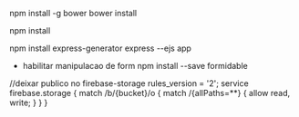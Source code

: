 npm install -g bower
bower install

npm install

npm install express-generator
express --ejs app

- habilitar manipulacao de form
npm install --save formidable


//deixar publico no firebase-storage
rules_version = '2';
service firebase.storage {
  match /b/{bucket}/o {
    match /{allPaths=**} {
      allow read, write;
    }
  }
}